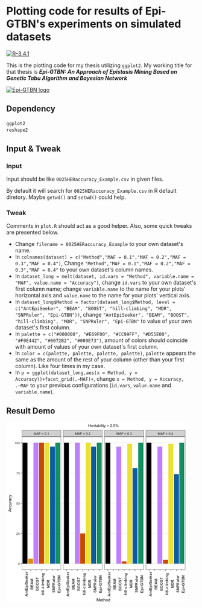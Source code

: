 # Plotting code for results of Epi-GTBN's experiments on simulated datasets

[![R-3.4.1](https://img.shields.io/badge/R-3.4.1-green.svg)](https://cran.r-project.org)

This is the plotting code for my thesis utilizing `ggplot2`. My working title for that thesis is ***Epi-GTBN: An Approach of Epistasis Mining Based on Genetic Tabu Algorithm and Bayesian Network***

<a href="https://github.com/Epi-GTBN">
  <img src="https://sgyzetrov.github.io/images/epiGTBN-horizontal.png" alt="Epi-GTBN logo" title="An Approach of Epistasis Mining Based on Genetic Tabu Algorithm and Bayesian Network" height = 100px>
</a>

## Dependency

```R
ggplot2
reshape2
```

## Input & Tweak

### Input

Input should be like `0025HERaccuracy_Example.csv` in given files.

By default it will search for `0025HERaccuracy_Example.csv` in R default diretory. Maybe `getwd()` and `setwd()` could help.

### Tweak

Comments in `plot.R` should act as a good helper. Also, some quick tweaks are presented below.

- Change `filename = 0025HERaccuracy_Example` to your own dataset's name. 
- In `colnames(dataset) = c("Method","MAF = 0.1","MAF = 0.2","MAF = 0.3","MAF = 0.4")`, Change `"Method","MAF = 0.1","MAF = 0.2","MAF = 0.3","MAF = 0.4"` to your own dataset's column names.
- In `dataset_long = melt(dataset, id.vars = "Method", variable.name = "MAF", value.name = "Accuracy")`, change `id.vars` to your own dataset's first column name; change `variable.name` to the name for your plots' horizontal axis and `value.name` to the name for your plots' vertical axis.
- In `dataset_long$Method = factor(dataset_long$Method, level = c("AntEpiSeeker", "BEAM", "BOOST", "hill-climbing", "MDR", "SNPRuler", "Epi-GTBN"))`, change `"AntEpiSeeker", "BEAM", "BOOST", "hill-climbing", "MDR", "SNPRuler", "Epi-GTBN"` to value of your own dataset's first column.
- In `palette = c("#000000", "#E69F00", "#CC99FF", "#D55E00", "#F0E442", "#0072B2", "#009E73")`, amount of colors should coincide with amount of values of your own dataset's first column.
- In `color = c(palette, palette, palette, palette)`, `palette` appears the same as the amount of the rest of your column (other than your first column). Like four times in my case.
- In `p = ggplot(dataset_long,aes(x = Method, y = Accuracy))+facet_grid(.~MAF)+`, change `x = Method, y = Accuracy, .~MAF` to your previous configurations (`id.vars`, `value.name` and `variable.name`).


## Result Demo

![0025HERaccuracy_ExampleAccuracy.png](https://github.com/Epi-GTBN/Epi-GTBN_result_plotting/blob/master/0025HERaccuracy_ExampleAccuracy.png)

